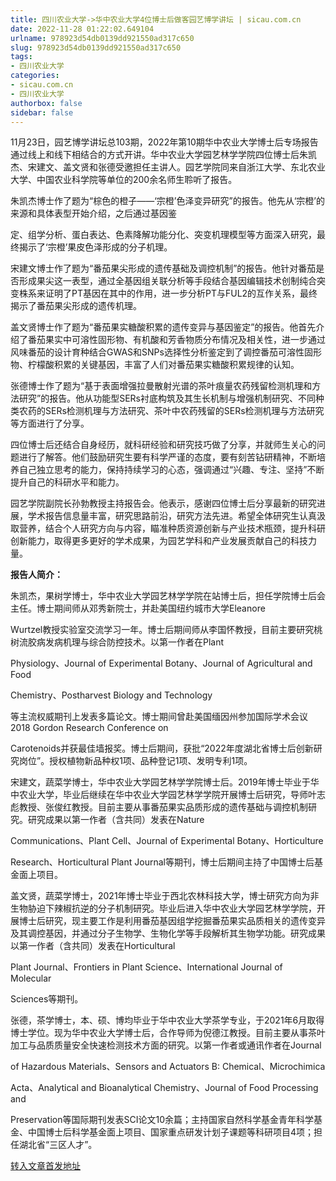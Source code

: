 ```yaml
---
title: 四川农业大学->华中农业大学4位博士后做客园艺博学讲坛 | sicau.com.cn
date: 2022-11-28 01:22:02.649104
urlname: 978923d54db0139dd921550ad317c650
slug: 978923d54db0139dd921550ad317c650
tags: 
- 四川农业大学
categories:
- sicau.com.cn
- 四川农业大学
authorbox: false
sidebar: false
---
```

11月23日，园艺博学讲坛总103期，2022年第10期华中农业大学博士后专场报告通过线上和线下相结合的方式开讲。华中农业大学园艺林学学院四位博士后朱凯杰、宋建文、盖文贤和张德受邀担任主讲人。园艺学院同来自浙江大学、东北农业大学、中国农业科学院等单位的200余名师生聆听了报告。

朱凯杰博士作了题为“棕色的橙子——‘宗橙’色泽变异研究”的报告。他先从‘宗橙’的来源和具体表型开始介绍，之后通过基因鉴
<!--more-->
定、组学分析、蛋白表达、色素降解功能分化、突变机理模型等方面深入研究，最终揭示了‘宗橙’果皮色泽形成的分子机理。

宋建文博士作了题为“番茄果尖形成的遗传基础及调控机制”的报告。他针对番茄是否形成果尖这一表型，通过全基因组关联分析等手段结合基因编辑技术创制纯合突变株系来证明了PT基因在其中的作用，进一步分析PT与FUL2的互作关系，最终揭示了番茄果尖形成的遗传机理。

盖文贤博士作了题为“番茄果实糖酸积累的遗传变异与基因鉴定”的报告。他首先介绍了番茄果实中可溶性固形物、有机酸和芳香物质分布情况及相关性，进一步通过风味番茄的设计育种结合GWAS和SNPs选择性分析鉴定到了调控番茄可溶性固形物、柠檬酸积累的关键基因，丰富了人们对番茄果实糖酸积累规律的认知。

张德博士作了题为“基于表面增强拉曼散射光谱的茶叶痕量农药残留检测机理和方法研究”的报告。他从功能型SERs衬底构筑及其生长机制与增强机制研究、不同种类农药的SERs检测机理与方法研究、茶叶中农药残留的SERs检测机理与方法研究等方面进行了分享。

四位博士后还结合自身经历，就科研经验和研究技巧做了分享，并就师生关心的问题进行了解答。他们鼓励研究生要有科学严谨的态度，要有刻苦钻研精神，不断培养自己独立思考的能力，保持持续学习的心态，强调通过“兴趣、专注、坚持”不断提升自己的科研水平和能力。

园艺学院副院长孙勃教授主持报告会。他表示，感谢四位博士后分享最新的研究进展，学术报告信息量丰富，研究思路前沿，研究方法先进。希望全体研究生认真汲取营养，结合个人研究方向与内容，瞄准种质资源创新与产业技术瓶颈，提升科研创新能力，取得更多更好的学术成果，为园艺学科和产业发展贡献自己的科技力量。

**报告人简介：**

朱凯杰，果树学博士，华中农业大学园艺林学学院在站博士后，担任学院博士后会主任。博士期间师从邓秀新院士，并赴美国纽约城市大学Eleanore

Wurtzel教授实验室交流学习一年。博士后期间师从李国怀教授，目前主要研究桃树流胶病发病机理与综合防控技术。以第一作者在Plant

Physiology、Journal of Experimental Botany、Journal of Agricultural and Food

Chemistry、Postharvest Biology and Technology

等主流权威期刊上发表多篇论文。博士期间曾赴美国缅因州参加国际学术会议2018 Gordon Research Conference on

Carotenoids并获最佳墙报奖。博士后期间，获批“2022年度湖北省博士后创新研究岗位”。授权植物新品种权1项、品种登记1项、发明专利1项。

宋建文，蔬菜学博士，华中农业大学园艺林学学院博士后。2019年博士毕业于华中农业大学，毕业后继续在华中农业大学园艺林学学院开展博士后研究，导师叶志彪教授、张俊红教授。目前主要从事番茄果实品质形成的遗传基础与调控机制研究。研究成果以第一作者（含共同）发表在Nature

Communications、Plant Cell、Journal of Experimental Botany、Horticulture

Research、Horticultural Plant Journal等期刊，博士后期间主持了中国博士后基金面上项目。

盖文贤，蔬菜学博士，2021年博士毕业于西北农林科技大学，博士研究方向为非生物胁迫下辣椒抗逆的分子机制研究。毕业后进入华中农业大学园艺林学学院，开展博士后研究，现主要工作是利用番茄基因组学挖掘番茄果实品质相关的遗传变异及其调控基因，并通过分子生物学、生物化学等手段解析其生物学功能。研究成果以第一作者（含共同）发表在Horticultural

Plant Journal、Frontiers in Plant Science、International Journal of Molecular

Sciences等期刊。

张德，茶学博士，本、硕、博均毕业于华中农业大学茶学专业，于2021年6月取得博士学位。现为华中农业大学博士后，合作导师为倪德江教授。目前主要从事茶叶加工与品质质量安全快速检测技术方面的研究。以第一作者或通讯作者在Journal

of Hazardous Materials、Sensors and Actuators B: Chemical、Microchimica

Acta、Analytical and Bioanalytical Chemistry、Journal of Food Processing and

Preservation等国际期刊发表SCI论文10余篇；主持国家自然科学基金青年科学基金、中国博士后科学基金面上项目、国家重点研发计划子课题等科研项目4项；担任湖北省“三区人才”。



[转入文章首发地址](https://news.sicau.edu.cn/info/1078/70367.htm)